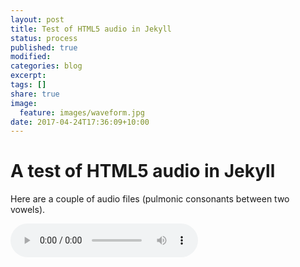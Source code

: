 ```yaml
---
layout: post
title: Test of HTML5 audio in Jekyll 
status: process
published: true
modified:
categories: blog
excerpt:
tags: []
share: true
image:
  feature: images/waveform.jpg
date: 2017-04-24T17:36:09+10:00
---
```


# A test of HTML5 audio in Jekyll

Here are a couple of audio files (pulmonic consonants between two vowels).  

<audio controls>
<source src="/audio/arda.wav">
<p>Your browser does not support audio playback, download the file:
  <a href="/audio/arda.wav">WAV</a></audio>  
  
<audio controls>
  <source src="/audio/aGa.wav">
<p>Your browser does not support audio playback, download the file:
  <a href="/audio/aGa.wav">WAV</a></audio>
  
## Can I use an waveform as the image?
This is an open question.
